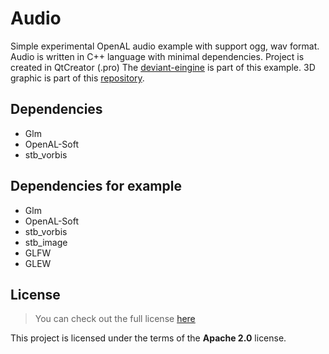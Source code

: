 # Audio
Simple experimental OpenAL audio example with support ogg, wav format. Audio is written in C++ language with minimal dependencies. Project is created in QtCreator (.pro)
The [deviant-eingine](https://bitbucket.org/deviantbytes/deviant-engine/wiki/Home) is part of this example.
3D graphic is part of this [repository](https://github.com/Martinfx/LearnOpenGL).

## Dependencies
 * Glm
 * OpenAL-Soft
 * stb_vorbis

## Dependencies for example
 * Glm
 * OpenAL-Soft
 * stb_vorbis
 * stb_image
 * GLFW
 * GLEW

## License
>You can check out the full license [here](https://github.com/Martinfx/AudioEngine/blob/master/LICENSE)

This project is licensed under the terms of the **Apache 2.0** license.
